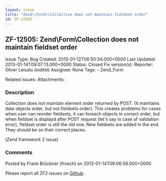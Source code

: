 ```yaml
---
layout: issue
title: "Zend\\Form\\Collection does not maintain fieldset order"
id: ZF-12505
---
```


ZF-12505: Zend\\Form\\Collection does not maintain fieldset order
-----------------------------------------------------------------

 Issue Type: Bug Created: 2013-01-12T06:50:34.000+0000 Last Updated: 2013-01-14T09:07:13.000+0000 Status: Closed Fix version(s):
 Reporter:  Oliver Leisalu (inditel)  Assignee:  None  Tags: - Zend\_Form

 Related issues:
 Attachments:
### Description

Collection does not maintain element order returned by POST. (It maintains data objects order, but not fieldsets order). This creates problems for cases when user can reorder fieldsets, it can foreach objects in correct order, but when fieldset is displayd after POST request (let's say in case of validation error), fieldset order is still the old one. New fieldsets are added in the end. They should be on their correct places.

(Zend framework 2 issue)





### Comments

Posted by Frank Brückner (frosch) on 2013-01-14T09:06:56.000+0000

Please report all ZF2 issues on [Github](https://github.com/zendframework/zf2/issues).
